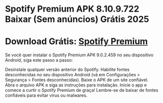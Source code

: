 # Spotify Premium APK 8.10.9.722 Baixar (Sem anúncios) Grátis 2025

# Download Grátis: [Spotify Premium](https://apksil.com/spotify-apk/)

Se você quer instalar o Spotify Premium APK 9.0.2.459 no seu dispositivo Android, siga este passo a passo:

Desinstale qualquer versão anterior do Spotify.
Habilite fontes desconhecidas no seu dispositivo Android (vá em Configurações > Segurança > Fontes desconhecidas).
Baixe o APK de um site confiável.
Abra o arquivo APK e siga as instruções para instalação.
Inicie o app e comece a curtir o Spotify Premium de graça!
Lembre-se de baixar de fontes confiáveis para evitar vírus ou malwares.
